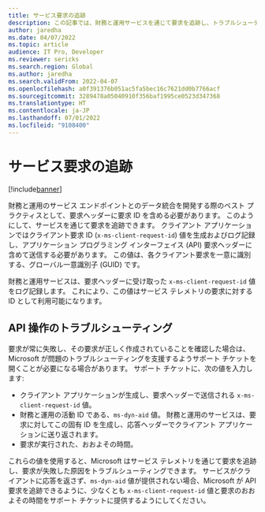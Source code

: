 ```yaml
---
title: サービス要求の追跡
description: この記事では、財務と運用サービスを通じて要求を追跡し、トラブルシューティングに役立てるため、ヘッダーに含めるべきクライアント要求 ID について説明します。
author: jaredha
ms.date: 04/07/2022
ms.topic: article
audience: IT Pro, Developer
ms.reviewer: sericks
ms.search.region: Global
ms.author: jaredha
ms.search.validFrom: 2022-04-07
ms.openlocfilehash: a0f391376b051ac5fa5bec16c7621dd0b7766acf
ms.sourcegitcommit: 3289478a05040910f356baf1995ce0523d347368
ms.translationtype: HT
ms.contentlocale: ja-JP
ms.lasthandoff: 07/01/2022
ms.locfileid: "9108400"
---
```

# <a name="service-request-tracing"></a>サービス要求の追跡

[!include[banner](../includes/banner.md)]

財務と運用のサービス エンドポイントとのデータ統合を開発する際のベスト プラクティスとして、要求ヘッダーに要求 ID を含める必要があります。 このようにして、サービスを通じて要求を追跡できます。 クライアント アプリケーションではクライアント要求 ID (`x-ms-client-request-id`) 値を生成およびログ記録し、アプリケーション プログラミング インターフェイス (API) 要求ヘッダーに含めて送信する必要があります。 この値は、各クライアント要求を一意に識別する、グローバル一意識別子 (GUID) です。

財務と運用サービスは、要求ヘッダーに受け取った `x-ms-client-request-id` 値をログ記録します。 これにより、この値はサービス テレメトリの要求に対する ID として利用可能になります。

## <a name="troubleshooting-api-operations"></a>API 操作のトラブルシューティング

要求が常に失敗し、その要求が正しく作成されていることを確認した場合は、Microsoft が問題のトラブルシューティングを支援するようサポート チケットを開くことが必要になる場合があります。 サポート チケットに、次の値を入力します:

- クライアント アプリケーションが生成し、要求ヘッダーで送信される `x-ms-client-request-id` 値。
- 財務と運用の活動 ID である、`ms-dyn-aid` 値。 財務と運用のサービスは、要求に対してこの固有 ID を生成し、応答ヘッダーでクライアント アプリケーションに送り返されます。
- 要求が実行された、おおよその時間。

これらの値を使用すると、Microsoft はサービス テレメトリを通じて要求を追跡し、要求が失敗した原因をトラブルシューティングできます。 サービスがクライアントに応答を返さず、`ms-dyn-aid` 値が提供されない場合、Microsoft が API 要求を追跡できるように、少なくとも `x-ms-client-request-id` 値と要求のおおよその時間をサポート チケットに提供するようにしてください。

